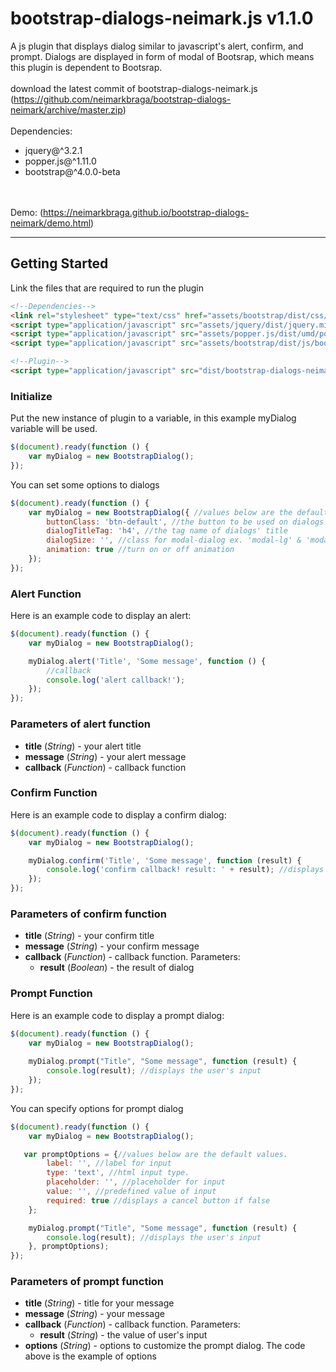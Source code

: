 # bootstrap-dialogs-neimark.js v1.1.0
A js plugin that displays dialog similar to javascript's alert, confirm, and prompt.
Dialogs are displayed in form of modal of Bootsrap, which means this plugin is dependent to Bootsrap.
<br /><br />
download the latest commit of bootstrap-dialogs-neimark.js (https://github.com/neimarkbraga/bootstrap-dialogs-neimark/archive/master.zip)
<br /><br />
Dependencies: 
* jquery@^3.2.1
* popper.js@^1.11.0
* bootstrap@^4.0.0-beta

<br /><br />
Demo: (https://neimarkbraga.github.io/bootstrap-dialogs-neimark/demo.html)

***

## Getting Started
Link the files that are required to run the plugin<br />
```html
<!--Dependencies-->
<link rel="stylesheet" type="text/css" href="assets/bootstrap/dist/css/bootstrap.min.css" />
<script type="application/javascript" src="assets/jquery/dist/jquery.min.js"></script>
<script type="application/javascript" src="assets/popper.js/dist/umd/popper.min.js"></script>
<script type="application/javascript" src="assets/bootstrap/dist/js/bootstrap.min.js"></script>

<!--Plugin-->
<script type="application/javascript" src="dist/bootstrap-dialogs-neimark.min.js"></script>
```

### Initialize
Put the new instance of plugin to a variable, in this example myDialog variable will be used.

```javascript
$(document).ready(function () {
    var myDialog = new BootstrapDialog();
});
```
You can set some options to dialogs
```javascript
$(document).ready(function () {
    var myDialog = new BootstrapDialog({ //values below are the default values.
        buttonClass: 'btn-default', //the button to be used on dialogs
        dialogTitleTag: 'h4', //the tag name of dialogs' title
        dialogSize: '', //class for modal-dialog ex. 'modal-lg' & 'modal-sm'. empty is medium.
        animation: true //turn on or off animation
    });
});
```

### Alert Function
Here is an example code to display an alert:<br />
```javascript
$(document).ready(function () {
    var myDialog = new BootstrapDialog();

    myDialog.alert('Title', 'Some message', function () {
        //callback
        console.log('alert callback!');
    });
});
```

### Parameters of alert function
* **title** (*String*) - your alert title
* **message** (*String*) - your alert message
* **callback** (*Function*) - callback function

### Confirm Function
Here is an example code to display a confirm dialog:<br />
```javascript
$(document).ready(function () {
    var myDialog = new BootstrapDialog();

    myDialog.confirm('Title', 'Some message', function (result) {
        console.log('confirm callback! result: ' + result); //displays result
    });      
});
```

### Parameters of confirm function
* **title** (*String*) - your confirm title
* **message** (*String*) - your confirm message
* **callback** (*Function*) - callback function. Parameters:
    * **result** (*Boolean*) - the result of dialog

### Prompt Function
Here is an example code to display a prompt dialog:<br />
```javascript
$(document).ready(function () {
    var myDialog = new BootstrapDialog();
   
    myDialog.prompt("Title", "Some message", function (result) {
        console.log(result); //displays the user's input
    });      
});
```
You can specify options for prompt dialog
```javascript
$(document).ready(function () {
    var myDialog = new BootstrapDialog();

   var promptOptions = {//values below are the default values.
        label: '', //label for input
        type: 'text', //html input type.
        placeholder: '', //placeholder for input
        value: '', //predefined value of input
        required: true //displays a cancel button if false
    };

    myDialog.prompt("Title", "Some message", function (result) {
        console.log(result); //displays the user's input
    }, promptOptions);      
});
```

### Parameters of prompt function
* **title** (*String*) - title for your message
* **message** (*String*) - your message
* **callback** (*Function*) - callback function. Parameters:
    * **result** (*String*) - the value of user's input
* **options** (*String*) - options to customize the prompt dialog. The code above is the example of options
